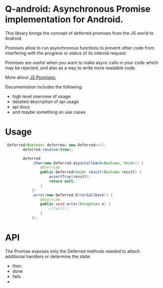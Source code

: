 # Q-android: Asynchronous Promise implementation for Android.

This library brings the concept of deferred promises from the JS world to Android.  

Promises allow to run asynchronous functions to prevent other code from interfering with the progress or status of its internal request.

Promises are useful when you want to make async calls in your code which may be rejected, and also as a way to write more readable code.

More about [JS Promises:](https://developer.mozilla.org/en-US/docs/Mozilla/JavaScript_code_modules/Promise.jsm/Promise#Constructor)

Documentation includes the following:
* high level overview of usage
* detailed description of api usage
* api docs
* and maybe something on use cases

# Usage
```java
 Deferred<Boolean> deferred= new Deferred<>();
        deferred.resolve(true);

        deferred
            .then(new Deferred.AsyncCallback<Boolean, Void>() {
                @Override
                public Deferred<Void> result(Boolean result) {
                    assertTrue(result);
                    return null;
                }
            })
            .error(new Deferred.ErrorCallback() {
                @Override
                public void error(Exception e) {
                    //fail();
                }
            });
````

# API
The Promise exposes only the Deferred methods needed to attach additional handlers or determine the state:
* then
* done
* fails
* 

